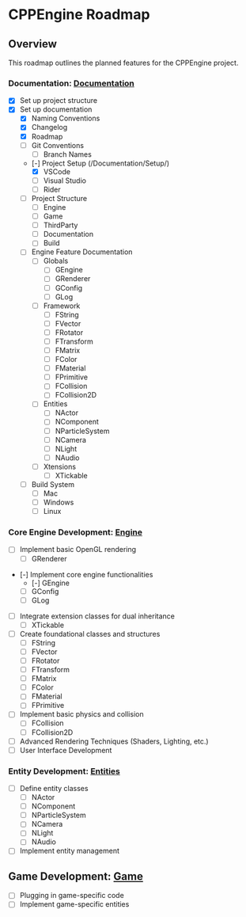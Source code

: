 # CPPEngine Roadmap

## Overview

This roadmap outlines the planned features for the CPPEngine project.

### Documentation: [Documentation](/Documentation/README.md)
- [x] Set up project structure
- [x] Set up documentation
    - [x] Naming Conventions
    - [x] Changelog
    - [x] Roadmap
    - [ ] Git Conventions
        - [ ] Branch Names
    - [-] Project Setup (/Documentation/Setup/)
        - [x] VSCode
        - [ ] Visual Studio
        - [ ] Rider
    - [ ] Project Structure
        - [ ] Engine
        - [ ] Game
        - [ ] ThirdParty
        - [ ] Documentation
        - [ ] Build
    - [ ] Engine Feature Documentation
      - [ ] Globals
        - [ ] GEngine
        - [ ] GRenderer
        - [ ] GConfig
        - [ ] GLog
      - [ ] Framework
        - [ ] FString
        - [ ] FVector
        - [ ] FRotator
        - [ ] FTransform
        - [ ] FMatrix
        - [ ] FColor
        - [ ] FMaterial
        - [ ] FPrimitive
        - [ ] FCollision
        - [ ] FCollision2D
      - [ ] Entities
        - [ ] NActor
        - [ ] NComponent
        - [ ] NParticleSystem
        - [ ] NCamera
        - [ ] NLight
        - [ ] NAudio
      - [ ] Xtensions
        - [ ] XTickable
    - [ ] Build System
      - [ ] Mac
      - [ ] Windows
      - [ ] Linux

### Core Engine Development: [Engine](/Documentation/Engine/README.md)
- [ ] Implement basic OpenGL rendering
  - [ ] GRenderer
- [-] Implement core engine functionalities
  - [-] GEngine
  - [ ] GConfig
  - [ ] GLog
- [ ] Integrate extension classes for dual inheritance
  - [ ] XTickable
- [ ] Create foundational classes and structures
  - [ ] FString
  - [ ] FVector
  - [ ] FRotator
  - [ ] FTransform
  - [ ] FMatrix
  - [ ] FColor
  - [ ] FMaterial
  - [ ] FPrimitive
- [ ] Implement basic physics and collision
  - [ ] FCollision
  - [ ] FCollision2D
- [ ] Advanced Rendering Techniques (Shaders, Lighting, etc.)
- [ ] User Interface Development

### Entity Development: [Entities](/Documentation/Engine/Entities/README.md)
- [ ] Define entity classes
  - [ ] NActor
  - [ ] NComponent
  - [ ] NParticleSystem
  - [ ] NCamera
  - [ ] NLight
  - [ ] NAudio
- [ ] Implement entity management

## Game Development: [Game](/Documentation/Game/README.md)
- [ ] Plugging in game-specific code
- [ ] Implement game-specific entities